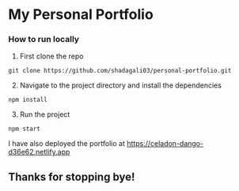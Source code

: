 # My Personal Portfolio
### How to run locally
1. First clone the repo <br>
```
git clone https://github.com/shadagali03/personal-portfolio.git
```
2. Navigate to the project directory and install the dependencies <br>
```
npm install
``` 
3. Run the project
```
npm start
```
I have also deployed the portfolio at https://celadon-dango-d36e62.netlify.app

## Thanks for stopping bye!
